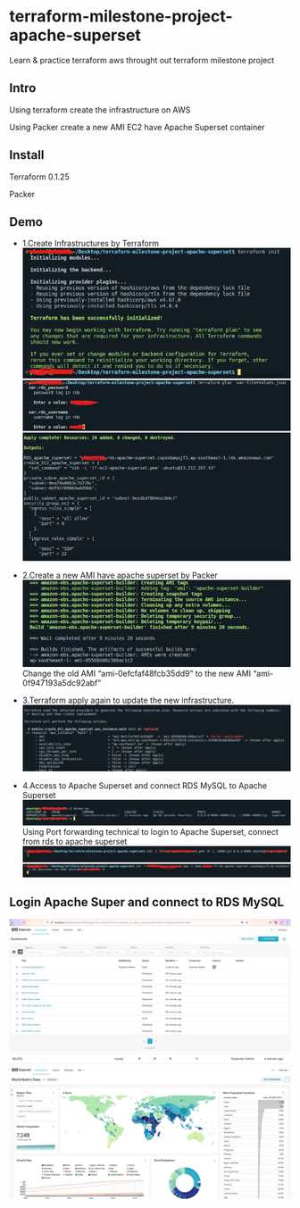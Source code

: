 # terraform-milestone-project-apache-superset
Learn &amp; practice terraform aws throught out terraform milestone project

## Intro
Using terraform create the infrastructure on AWS

Using Packer create a new AMI EC2 have Apache Superset container

## Install
Terraform 0.1.25

Packer

## Demo
- 1.Create Infrastructures by Terraform
![terraform init](images/01_terraform_init.png)
![terraform plan -var-file=values.json](images/02_terraform_plan_1.png)
![terraform apply -var-file=values.json -auto-approve](images/05_terraform_apply_2.png)

- 2.Create a new AMI have apache superset by Packer
![Execute file packer_build_ami.sh to create a custome AMI](images/07_Packer_build_new_ami_2.png)
Change the old AMI “ami-0efcfaf48fcb35dd9” to the new AMI “ami-0f947193a5dc92abf”

- 3.Terraform apply again to update the new infrastructure.
![terraform apply -var-file=values.json -auto-approve](images/08_terraform_apply_new_ami_1.png)

- 4.Access to Apache Superset and connect RDS MySQL to Apache Superset 
![Using SSH login to the EC2, check docker container](images/10_login_EC2_ssh.png)
Using Port forwarding technical to login to Apache Superset, connect from rds to apache superset
![ssh -i private_key.pem -N -L :8080:127.0.0.1:8080 ubuntu@18.141.137.22](images/11_port_forwarding_1.png)
![ssh -i private_key.pem -L 3306:terraform-20230607085848190600000001.ch2vw0y5itrx.ap-southeast-1.rds.amazonaws.com:3306 ubuntu@18.141.137.22  -N  ](images/12_port_forwarding_2.png)

## Login Apache Super and connect to RDS MySQL
![Apache Superset Dashboard](images/13_apache_dashboard.png)
![Connect to MySQL RDS](images/14_connected_rds_mysql.png)
![Demo dashboard](images/15_view.png)
